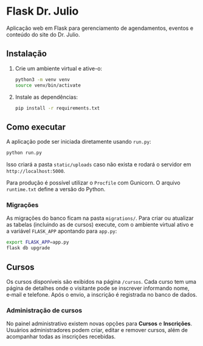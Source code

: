 # Flask Dr. Julio

Aplicação web em Flask para gerenciamento de agendamentos, eventos e conteúdo do site do Dr. Julio.

## Instalação

1. Crie um ambiente virtual e ative-o:
   ```bash
   python3 -m venv venv
   source venv/bin/activate
   ```
2. Instale as dependências:
   ```bash
   pip install -r requirements.txt
   ```

## Como executar

A aplicação pode ser iniciada diretamente usando `run.py`:

```bash
python run.py
```

Isso criará a pasta `static/uploads` caso não exista e rodará o servidor em `http://localhost:5000`.

Para produção é possível utilizar o `Procfile` com Gunicorn. O arquivo `runtime.txt` define a versão do Python.

### Migrações

As migrações do banco ficam na pasta `migrations/`. Para criar ou atualizar as
tabelas (incluindo as de cursos) execute, com o ambiente virtual ativo e a
variável `FLASK_APP` apontando para `app.py`:

```bash
export FLASK_APP=app.py
flask db upgrade
```

## Cursos

Os cursos disponíveis são exibidos na página `/cursos`. Cada curso tem uma
página de detalhes onde o visitante pode se inscrever informando nome, e‑mail e
telefone. Após o envio, a inscrição é registrada no banco de dados.

### Administração de cursos

No painel administrativo existem novas opções para **Cursos** e **Inscrições**.
Usuários administradores podem criar, editar e remover cursos, além de
acompanhar todas as inscrições recebidas.


